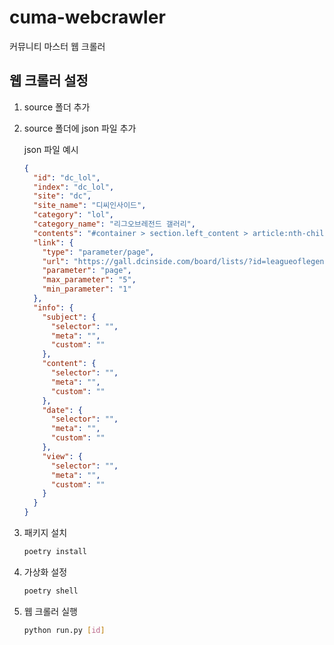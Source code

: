 # cuma-webcrawler

커뮤니티 마스터 웹 크롤러

## 웹 크롤러 설정

1. source 폴더 추가
2. source 폴더에 json 파일 추가

   json 파일 예시

   ```json
   {
     "id": "dc_lol",
     "index": "dc_lol",
     "site": "dc",
     "site_name": "디씨인사이드",
     "category": "lol",
     "category_name": "리그오브레전드 갤러리",
     "contents": "#container > section.left_content > article:nth-child(3) > div.gall_listwrap.list > table > tbody",
     "link": {
       "type": "parameter/page",
       "url": "https://gall.dcinside.com/board/lists/?id=leagueoflegends6",
       "parameter": "page",
       "max_parameter": "5",
       "min_parameter": "1"
     },
     "info": {
       "subject": {
         "selector": "",
         "meta": "",
         "custom": ""
       },
       "content": {
         "selector": "",
         "meta": "",
         "custom": ""
       },
       "date": {
         "selector": "",
         "meta": "",
         "custom": ""
       },
       "view": {
         "selector": "",
         "meta": "",
         "custom": ""
       }
     }
   }
   ```

3. 패키지 설치

   ```bash
   poetry install
   ```

4. 가상화 설정

   ```bash
   poetry shell
   ```

5. 웹 크롤러 실행

   ```bash
   python run.py [id]
   ```
